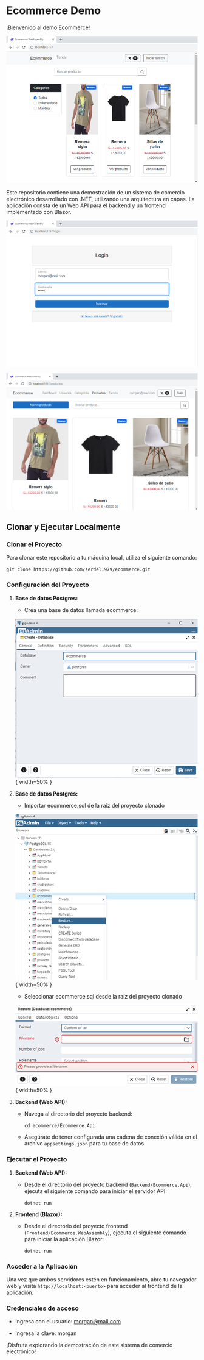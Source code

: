 # Ecommerce Demo


¡Bienvenido al demo Ecommerce!

![Tienda](IMG/tienda.png)


Este repositorio contiene una demostración de un sistema de comercio electrónico desarrollado con .NET, utilizando una arquitectura en capas. La aplicación consta de un Web API para el backend y un frontend implementado con Blazor.

![Tienda](IMG/login.png)

![Tienda](IMG/admin.png)

## Clonar y Ejecutar Localmente

### Clonar el Proyecto

Para clonar este repositorio a tu máquina local, utiliza el siguiente comando:

```
git clone https://github.com/serdel1979/ecommerce.git
```

### Configuración del Proyecto
1. **Base de datos Postgres:**

    - Crea una base de datos llamada ecommerce:

   ![Base de datos](IMG/postgrescreate.png){ width=50% }

2. **Base de datos Postgres:**

    - Importar ecommerce.sql de la raíz del proyecto clonado

   ![Base de datos](IMG/restore1.png){ width=50% }

    - Seleccionar ecommerce.sql desde la raíz del proyecto clonado

   ![Base de datos](IMG/restore2.png){ width=50% }

3. **Backend (Web API):**
   - Navega al directorio del proyecto backend:
     ```
     cd ecommerce/Ecommerce.Api
     ```
   - Asegúrate de tener configurada una cadena de conexión válida en el archivo `appsettings.json` para tu base de datos.


### Ejecutar el Proyecto

1. **Backend (Web API):**
   - Desde el directorio del proyecto backend (`Backend/Ecommerce.Api`), ejecuta el siguiente comando para iniciar el servidor API:
     ```
     dotnet run
     ```

2. **Frontend (Blazor):**
   - Desde el directorio del proyecto frontend (`Frontend/Ecommerce.WebAssembly`), ejecuta el siguiente comando para iniciar la aplicación Blazor:
     ```
     dotnet run
     ```

### Acceder a la Aplicación

Una vez que ambos servidores estén en funcionamiento, abre tu navegador web y visita `http://localhost:<puerto>` para acceder al frontend de la aplicación.


### Credenciales de acceso
- Ingresa con el usuario: morgan@mail.com

- Ingresa la clave: morgan

¡Disfruta explorando la demostración de este sistema de comercio electrónico!
